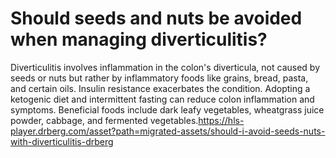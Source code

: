 # Should seeds and nuts be avoided when managing diverticulitis?

Diverticulitis involves inflammation in the colon's diverticula, not caused by seeds or nuts but rather by inflammatory foods like grains, bread, pasta, and certain oils. Insulin resistance exacerbates the condition. Adopting a ketogenic diet and intermittent fasting can reduce colon inflammation and symptoms. Beneficial foods include dark leafy vegetables, wheatgrass juice powder, cabbage, and fermented vegetables.https://hls-player.drberg.com/asset?path=migrated-assets/should-i-avoid-seeds-nuts-with-diverticulitis-drberg